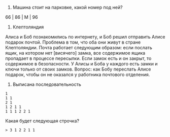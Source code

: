 1. Машина стоит на парковке, какой номер под ней?

  66 | 86 | М | 96

1. Клептоляндия

  Алиса и Боб познакомились по интернету, и Боб решил отправить Алисе подарок почтой.
  Проблема в том, что оба они живут в стране Клептоляндии.
  Почта работает следующим образом: если послать ящик, на котором нет [висячего] замка, все содержимое ящика пропадает в процессе пересылки.
  Если замок есть и он закрыт, то содержимое в безопасности.
  У Алисы и Боба у каждого есть замки и ключи только от своих замков.
  Вопрос: как Бобу переслать Алисе подарок, чтобы он не оказался у работника почтового отделения.


1. Выписана последовательность

  ```
  1
  1 1
  2 1
  1 2 1 1
  1 1 1 2 2 1
  ```

  Какая будет следующая строчка?

    > 3 1 2 2 1 1